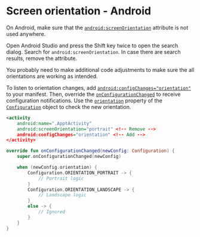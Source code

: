 # Screen orientation - Android

On Android, make sure that the [`android:screenOrientation`](https://developer.android.com/guide/topics/manifest/activity-element#screen) attribute is not used anywhere.

Open Android Studio and press the Shift key twice to open the search dialog. Search for `android:screenOrientation`. In case there are search results, remove the attribute.

You probably need to make additional code adjustments to make sure the all orientations are working as intended.

To listen to orientation changes, add [`android:configChanges="orientation"`](https://developer.android.com/guide/topics/manifest/activity-element#config) to your manifest. Then, override the [`onConfigurationChanged`](https://developer.android.com/reference/android/app/Activity#onConfigurationChanged(android.content.res.Configuration)) to receive configuration notifications. Use the [`orientation`](https://developer.android.com/reference/android/content/res/Configuration#orientation) property of the [`Configuration`](https://developer.android.com/reference/android/content/res/Configuration) object to check the new orientation.

```xml
<activity
    android:name=".ApptActivity"
    android:screenOrientation="portrait" <!-- Remove -->
    android:configChanges="orientation" <!-- Add -->
</activity>
```

```kotlin
override fun onConfigurationChanged(newConfig: Configuration) {
    super.onConfigurationChanged(newConfig)

    when (newConfig.orientation) {
        Configuration.ORIENTATION_PORTRAIT -> {
            // Portrait logic
        }
        Configuration.ORIENTATION_LANDSCAPE -> {
            // Landscape logic
        }
        else -> {
            // Ignored
        }
    }
}
```
